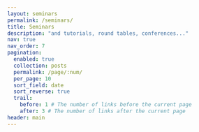 ```yaml
---
layout: seminars
permalink: /seminars/
title: Seminars
description: "and tutorials, round tables, conferences..."
nav: true
nav_order: 7
pagination:
  enabled: true
  collection: posts
  permalink: /page/:num/
  per_page: 10
  sort_field: date
  sort_reverse: true
  trail:
    before: 1 # The number of links before the current page
    after: 3 # The number of links after the current page
header: main
---
```


